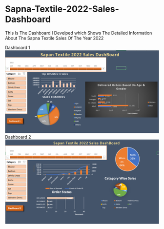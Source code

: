 # Sapna-Textile-2022-Sales-Dashboard
This Is The Dashboard I Develped which Shows The Detailed Information About The Sapna Textile Sales Of The Year 2022

Dashboard 1 <img src="./Tejas Dashboard 1.png" alt="Dashboard 1">
<br>
Dashboard 2 <img src="./Tejas Dashboard 2.png" alt="Dashboard 2">
